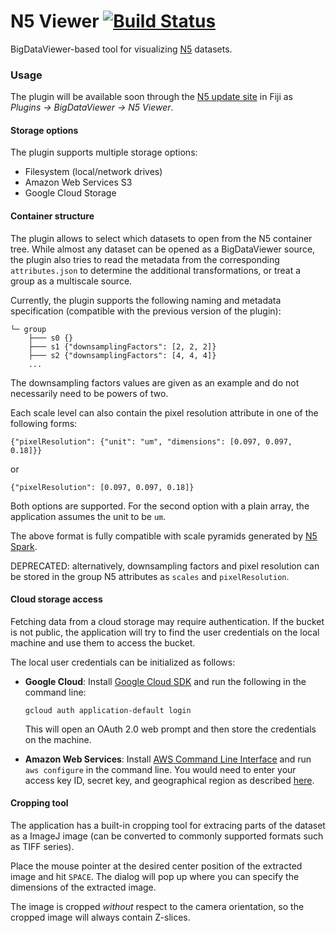 # N5 Viewer [![Build Status](https://travis-ci.org/saalfeldlab/n5-viewer.svg?branch=master)](https://travis-ci.org/saalfeldlab/n5-viewer)
BigDataViewer-based tool for visualizing [N5](https://github.com/saalfeldlab/n5) datasets.

### Usage

The plugin will be available soon through the [N5 update site](https://imagej.net/N5) in Fiji as *Plugins -> BigDataViewer -> N5 Viewer*.

#### Storage options
The plugin supports multiple storage options:
* Filesystem (local/network drives)
* Amazon Web Services S3
* Google Cloud Storage

#### Container structure
The plugin allows to select which datasets to open from the N5 container tree. While almost any dataset can be opened as a BigDataViewer source, the plugin also tries to read the metadata from the corresponding `attributes.json` to determine the additional transformations, or treat a group as a multiscale source.

Currently, the plugin supports the following naming and metadata specification (compatible with the previous version of the plugin):
```
└─ group
    ├─── s0 {} 
    ├─── s1 {"downsamplingFactors": [2, 2, 2]}
    ├─── s2 {"downsamplingFactors": [4, 4, 4]}
    ...
```

The downsampling factors values are given as an example and do not necessarily need to be powers of two.

Each scale level can also contain the pixel resolution attribute in one of the following forms:
```
{"pixelResolution": {"unit": "um", "dimensions": [0.097, 0.097, 0.18]}}
```
or
```
{"pixelResolution": [0.097, 0.097, 0.18]}
```
Both options are supported. For the second option with a plain array, the application assumes the unit to be `um`.

The above format is fully compatible with scale pyramids generated by [N5 Spark](https://github.com/saalfeldlab/n5-spark).

DEPRECATED: alternatively, downsampling factors and pixel resolution can be stored in the group N5 attributes as `scales` and `pixelResolution`.

#### Cloud storage access

Fetching data from a cloud storage may require authentication. If the bucket is not public, the application will try to find the user credentials on the local machine and use them to access the bucket.

The local user credentials can be initialized as follows:
* **Google Cloud**:
  Install [Google Cloud SDK](https://cloud.google.com/sdk/docs/) and run the following in the command line:
  ```
  gcloud auth application-default login
  ```
  This will open an OAuth 2.0 web prompt and then store the credentials on the machine.

* **Amazon Web Services**:
  Install [AWS Command Line Interface](https://aws.amazon.com/cli/) and run `aws configure` in the command line. You would need to enter your access key ID, secret key, and geographical region as described [here](https://docs.aws.amazon.com/cli/latest/userguide/cli-chap-getting-started.html#cli-quick-configuration).

#### Cropping tool

The application has a built-in cropping tool for extracing parts of the dataset as a ImageJ image (can be converted to commonly supported formats such as TIFF series).

Place the mouse pointer at the desired center position of the extracted image and hit `SPACE`. The dialog will pop up where you can specify the dimensions of the extracted image.

The image is cropped <i>without</i> respect to the camera orientation, so the cropped image will always contain Z-slices.
